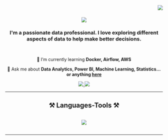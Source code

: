 <img align="right" src="https://visitor-badge.laobi.icu/badge?page_id=salesp07.salesp07" />

<h1 align="center">
    <img src="https://readme-typing-svg.herokuapp.com/?font=Righteous&size=35&center=true&vCenter=true&width=500&height=70&duration=4000&lines=Hi+There!+👋;+I'm+Sree+Vikas!;" />
</h1>

<h3 align="center">I'm a passionate data professional. I love exploring different aspects of data to help make better decisions.</h3>

<br/>

<div align="center">
 
 🌱 I’m currently learning **Docker, Airflow, AWS**

💬 Ask me about **Data Analytics, Power BI, Machine Learning, Statistics... or anything [here](https://github.com/vikassabbani/vikassabbani/issues)**

 </div>
 
<div align="center"> 
  <a href="mailto:vsabbani0109@gmail.com">
    <img src="https://img.shields.io/badge/Gmail-333333?style=for-the-badge&logo=gmail&logoColor=red" />
  </a>
  <a href="https://www.linkedin.com/in/sree-vikas-sabbani/" target="_blank">
    <img src="https://img.shields.io/badge/LinkedIn-0077B5?style=for-the-badge&logo=linkedin&logoColor=white" target="_blank" />
  </a>
</div>

 <hr/>
 
<h2 align="center">⚒️ Languages-Tools ⚒️</h2>
<br/>
<div align="center">
    <img src="https://skillicons.dev/icons?i=aws,docker,py,r,selenium,html,vscode,github,tensorflow,pytorch,git,r,mongodb,mysql" /><br>
</div>

<br/>
<hr/>

